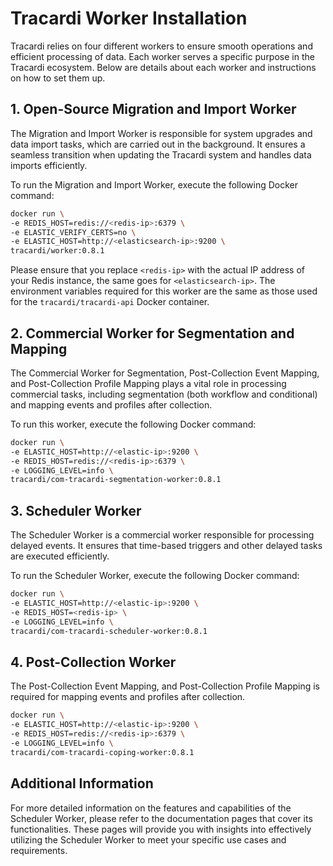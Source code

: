 # Tracardi Worker Installation

Tracardi relies on four different workers to ensure smooth operations and efficient processing of data. Each worker
serves a specific purpose in the Tracardi ecosystem. Below are details about each worker and instructions on how to set
them up.

## 1. Open-Source Migration and Import Worker

The Migration and Import Worker is responsible for system upgrades and data import tasks, which are carried out in the
background. It ensures a seamless transition when updating the Tracardi system and handles data imports efficiently.

To run the Migration and Import Worker, execute the following Docker command:

```bash
docker run \
-e REDIS_HOST=redis://<redis-ip>:6379 \
-e ELASTIC_VERIFY_CERTS=no \
-e ELASTIC_HOST=http://<elasticsearch-ip>:9200 \
tracardi/worker:0.8.1
```

Please ensure that you replace `<redis-ip>` with the actual IP address of your Redis instance, the same goes
for `<elasticsearch-ip>`. The environment variables required for this worker are the same as those used for
the `tracardi/tracardi-api` Docker container.

## 2. Commercial Worker for Segmentation and Mapping

The Commercial Worker for Segmentation, Post-Collection Event Mapping, and Post-Collection Profile Mapping plays a vital
role in processing commercial tasks, including segmentation (both workflow and conditional) and mapping events and
profiles after collection.

To run this worker, execute the following Docker command:

```bash
docker run \
-e ELASTIC_HOST=http://<elastic-ip>:9200 \
-e REDIS_HOST=redis://<redis-ip>:6379 \
-e LOGGING_LEVEL=info \
tracardi/com-tracardi-segmentation-worker:0.8.1
```

## 3. Scheduler Worker

The Scheduler Worker is a commercial worker responsible for processing delayed events. It ensures that time-based
triggers and other delayed tasks are executed efficiently.

To run the Scheduler Worker, execute the following Docker command:

```bash
docker run \
-e ELASTIC_HOST=http://<elastic-ip>:9200 \
-e REDIS_HOST=<redis-ip> \
-e LOGGING_LEVEL=info \
tracardi/com-tracardi-scheduler-worker:0.8.1
```

## 4. Post-Collection Worker

The Post-Collection Event Mapping, and Post-Collection Profile Mapping is required for mapping events and
profiles after collection.

```bash
docker run \
-e ELASTIC_HOST=http://<elastic-ip>:9200 \
-e REDIS_HOST=redis://<redis-ip>:6379 \
-e LOGGING_LEVEL=info \
tracardi/com-tracardi-coping-worker:0.8.1
```

## Additional Information

For more detailed information on the features and capabilities of the Scheduler Worker, please refer to the
documentation pages that cover its functionalities. These pages will provide you with insights into effectively
utilizing the Scheduler Worker to meet your specific use cases and requirements.